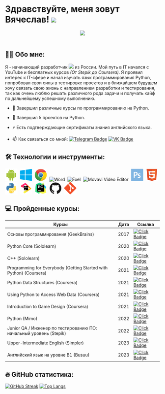 # Здравствуйте, меня зовут Вячеслав! <img src="https://media.giphy.com/media/hvRJCLFzcasrR4ia7z/giphy.gif" width="30px"/>

<div id="header" align="center">
  <img src="https://media.giphy.com/media/WSBeyxvC1jH496xQGA/giphy.gif" width="500"/>
</div>

<img src="https://komarev.com/ghpvc/?username=nva2810&style=flat-square&color=blue" alt=""/>

## :man_technologist: Обо мне:
Я - начинающий разработчик <img src="https://media.giphy.com/media/WUlplcMpOCEmTGBtBW/giphy.gif" width="30"> из России. Мой путь в IT начался с YouTube и бесплатных курсов _(От Stepik до Coursera)_. Я проявил интерес к IT-сфере и начал изучать язык программирования Python, попробовал свои силы в тестировке проектов и в ближайшем будущем хочу связать свою жизнь с направлением разработки и тестирования, так как очень люблю решать различного рода задачи и получать кайф по дальнейшему успешному выполнению.

- :seedling: Завершил различные курсы по программированию на Python.

- :telescope: Завершил 5 проектов на Python.

- :zap: Есть подтверждающие сертификаты знания английского языка.

- :mailbox: Как связаться со мной: [![Telegram Badge](https://img.shields.io/badge/-Telegram-blue?style=flat&logo=Telegram&logoColor=white)](https://t.me/nva2810) [![VK Badge](https://img.shields.io/badge/-VK-blue?style=flat&logo=VK&logoColor=white)](https://vk.com/nva2810)

## :hammer_and_wrench: Технологии и инструменты:
<div>
  <img src="https://github.com/devicons/devicon/blob/master/icons/android/android-original.svg" title="Android" alt="Android" width="40" height="40"/>&nbsp;
  <img src="https://github.com/devicons/devicon/blob/master/icons/windows8/windows8-original.svg" title="Windows" alt="Windows" width="40" height="40"/>&nbsp;
  <img src="https://github.com/devicons/devicon/blob/master/icons/chrome/chrome-original.svg" title="Chrome" alt="Chrome" width="40" height="40"/>&nbsp;
  <img src="https://www.pinclipart.com/picdir/big/393-3933941_how-to-transform-a-table-into-chart-in.png" title="Word" alt="Word" width="40" height="40"/>&nbsp;
  <img src="https://www.pinclipart.com/picdir/big/116-1162284_microsoft-clipart-tech-savvy-transparent-excel-logo-png.png" title="Exel" alt="Exel" width="40" height="40"/>&nbsp;
  <img src="https://soft-windows10.ru/img/_src/movavi-video-editor-logo.png" title="Movavi Video Editor" alt="Movavi Video Editor" width="40" height="40"/>&nbsp;
  <img src="https://github.com/devicons/devicon/blob/master/icons/photoshop/photoshop-plain.svg" title="Photoshop" alt="Photoshop" width="40" height="40"/>&nbsp;
  <img src="https://github.com/devicons/devicon/blob/master/icons/html5/html5-original.svg" title="HTML5" alt="HTML5" width="40" height="40"/>&nbsp;
  <img src="https://github.com/devicons/devicon/blob/master/icons/python/python-original.svg" title="Python" alt="Python" width="40" height="40"/>&nbsp;
  <img src="https://github.com/devicons/devicon/blob/master/icons/jetbrains/jetbrains-original.svg" title="JetBrains" alt="JetBrains" width="40" height="40"/>&nbsp;
  <img src="https://github.com/devicons/devicon/blob/master/icons/pycharm/pycharm-original.svg" title="PyCharm" alt="PyCharm" width="40" height="40"/>&nbsp; 
  <img src="https://github.com/devicons/devicon/blob/master/icons/github/github-original.svg" title="GitHub" alt="GitHub" width="40" height="40"/>&nbsp;
  <img src="https://github.com/devicons/devicon/blob/master/icons/git/git-original.svg" title="Git" **alt="Git" width="40" height="40"/>
</div>

## 💻 Пройденные курсы:

| Курсы                                                           | Дата              | Ссылка                                                                                                               |
| ----------------------------------------------------------------| :---------------: | -------------------------------------------------------------------------------------------------------------------- |
| Оcновы программирования (GeekBrains) | 2017 | [![Click Badge](https://img.shields.io/badge/Click-red?style=flat&lColor=white)](https://gb.ru/certificates/179463) |
| Python Core (Sololearn) | 2020 | [![Click Badge](https://img.shields.io/badge/Click-red?style=flat&lColor=white)](https://www.sololearn.com/Certificate/CT-AEJ0NI2L/png) |
| С++ (Sololearn) | 2020 | [![Click Badge](https://img.shields.io/badge/Click-red?style=flat&lColor=white)](https://www.sololearn.com/Certificate/CT-BN4YEACH/jpg) |
| Programming for Everybody (Getting Started with Python) (Coursera) | 2021 | [![Click Badge](https://img.shields.io/badge/Click-red?style=flat&lColor=white)](https://www.coursera.org/account/accomplishments/verify/7GNDEWG98VJX?utm_source=link&utm_medium=certificate&utm_content=cert_image&utm_campaign=sharing_cta&utm_product=course) |
| Python Data Structures (Coursera) | 2021 | [![Click Badge](https://img.shields.io/badge/Click-red?style=flat&lColor=white)](https://www.coursera.org/account/accomplishments/verify/EK6GQ3DSR8ZR?utm_source=link&utm_medium=certificate&utm_content=cert_image&utm_campaign=sharing_cta&utm_product=course) |
| Using Python to Access Web Data (Coursera) | 2021 | [![Click Badge](https://img.shields.io/badge/Click-red?style=flat&lColor=white)](https://www.coursera.org/account/accomplishments/verify/ZSVLYQPNU98G?utm_source=link&utm_medium=certificate&utm_content=cert_image&utm_campaign=sharing_cta&utm_product=course) |
| Introduction to Game Design (Coursera) | 2021 | [![Click Badge](https://img.shields.io/badge/Click-red?style=flat&lColor=white)](https://www.coursera.org/account/accomplishments/verify/83THDRFU234U?utm_source=link&utm_medium=certificate&utm_content=cert_image&utm_campaign=sharing_cta&utm_product=course) |
| Python (Mimo) | 2022 | [![Click Badge](https://img.shields.io/badge/Click-red?style=flat&lColor=white)](https://disk.yandex.ru/i/Bq-J7jEj_NVD5A) |
| Junior QA / Инженер по тестированию ПО: начальный уровень (Stepik) | 2022 | [![Click Badge](https://img.shields.io/badge/Click-red?style=flat&lColor=white)](https://stepik.org/cert/1749745) |
| Upper-Intermediate English (Simpler) | 2023 | [![Click Badge](https://img.shields.io/badge/Click-red?style=flat&lColor=white)](https://simpler.link/c/2aWGG) |
| Английский язык на уровне B1 (Busuu) | 2023 | [![Click Badge](https://img.shields.io/badge/Click-red?style=flat&lColor=white)](https://api.busuu.com/anon/certificates/b135324029086a5893002b529075a346?lang=ru) |

## :fire: GitHub статистика:
[![GitHub Streak](http://github-readme-streak-stats.herokuapp.com?user=nva2810&theme=onedark-duo&hide_border=true&locale=ru&mode=weekly)](https://git.io/streak-stats)
[![Top Langs](https://github-readme-stats.vercel.app/api/top-langs/?username=nva2810&layout=compact&theme=github_dark)](https://github.com/anuraghazra/github-readme-stats)
